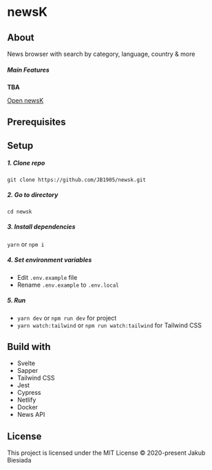 # newsK

## About
News browser with search by category, language, country & more

##### Main Features
**TBA**

[Open newsK](https://newsk.netlify.app/)

## Prerequisites

## Setup
##### 1. Clone repo
```
git clone https://github.com/JB1905/newsk.git
```

##### 2. Go to directory
```
cd newsk
```

##### 3. Install dependencies
`yarn` or `npm i`

##### 4. Set environment variables
- Edit `.env.example` file
- Rename `.env.example` to `.env.local`

##### 5. Run
- `yarn dev` or `npm run dev` for project
- `yarn watch:tailwind` or `npm run watch:tailwind` for Tailwind CSS

## Build with
- Svelte
- Sapper
- Tailwind CSS
- Jest
- Cypress
- Netlify
- Docker
- News API

## License
This project is licensed under the MIT License © 2020-present Jakub Biesiada
